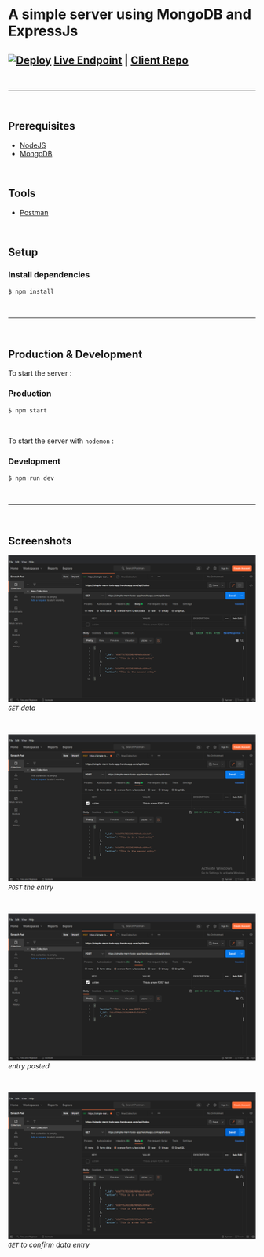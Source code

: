 


A simple server using MongoDB and ExpressJs
==============

## [![Deploy](https://www.herokucdn.com/deploy/button.svg)](https://heroku.com/deploy) [Live Endpoint](https://simple-mern-todo-app.herokuapp.com/api/todos) | [Client Repo](https://github.com/Finneasles/simple-mern-todo-app-client)

 <br />

---
 <br />
 
## Prerequisites 
*    [NodeJS](https://nodejs.org/en/)
*    [MongoDB](https://www.mongodb.com/atlas/database)

 <br />

## Tools
*    [Postman](https://www.postman.com/downloads/)

 <br />

## Setup 
### Install dependencies 
``` bash
$ npm install
```
 <br />
 
---
 <br />

## Production & Development 
To start the server :
### Production
``` bash
$ npm start
```
 <br />
 
To start the server with `nodemon` :
### Development
``` bash
$ npm run dev
```
 <br />
 
---
 <br />

## Screenshots 

![Get data screenshot](./screenshots/screenshot-1-img.png)
*`GET` data*

 <br />

![Post screenshot](./screenshots/screenshot-2-img.png)
*`POST` the entry*

 <br />

![Entry results screenshot](./screenshots/screenshot-3-img.png)
*entry posted*

 <br />

 
![Confirmation get screenshot](./screenshots/screenshot-4-img.png)
*`GET` to confirm data entry*

